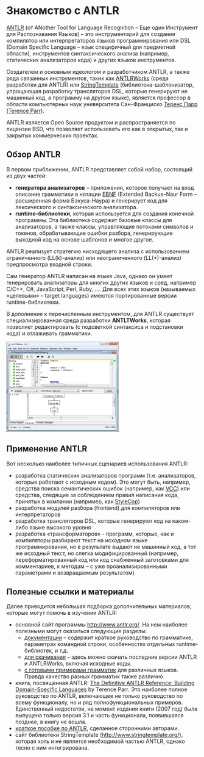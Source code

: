# Знакомство с ANTLR

[ANTLR](http://antlr.org/) (от ANother Tool for Language Recognition – Еще один Инструмент для Распознавания Языков) – это инструментарий для создания компилятор или интерпретаторов языков программирования или DSL (Domain Specific Language – язык специфичный для предметной области), инструментов синтаксического анализа (например, статических анализаторов кода) и других языков инструментов.

Создателем и основным идеологом и разработчиком ANTLR, а также ряда связанных инструментов, таких как [ANTLRWorks](http://antlr.org/works) (среда разработки для ANTLR) или [StringTemplate](http://www.stringtemplate.org/) (библиотека-шаблонизатор, упрощающая разработку трансляторов DSL, которые генерируют не машинный код, а программу на другом языке), является профессор в области компьютерных наук университета Сан-Франциско [Теренс Парр (Terence Parr)](http://www.cs.usfca.edu/~parrt/). 

ANTLR является Open Source продуктом и распространяется по лицензии BSD, что позволяет использовать его как в открытых, так и закрытых коммерческих проектах.


## Обзор ANTLR
В первом приближении, ANTLR представляет собой набор, состоящий из двух частей:
- **генератора анализаторов** – приложения, которое получает на вход описание грамматики в нотации [EBNF](http://en.wikipedia.org/wiki/Extended_Backus_Naur_Form) (Extended Backus–Naur Form – расширенная форма Бэкуса-Наура) и генерирует код для лексического и синтаксического анализатора.
- **runtime-библиотеки**, которая используется для создания конечной программы. Эта библиотека содержит базовые классы для анализаторов, а также классы, управляющие потоками символов и токенов, обрабатывающие ошибки разбора, генерирующие выходной код на основе шаблонов и многое другое.

ANTLR реализует стратегию нисходящего анализа с использованием ограниченного (LL(k)-анализ) или неограниченного (LL(*)-анализ) предпросмотра входной строки.

Сам генератор ANTLR написан на языке Java, однако он умеет генерировать анализаторы для многих других языков и сред, например С/C++, С#, JavaScript, Perl, Ruby, …. Для всех этих языков (называемых «целевыми» – target languages) имеются портированные версии runtime-библиотеки.

В дополнение к перечисленным инструментом, для ANTLR существует специализированная среда разработки **ANTLTWorks**, которая позволяет редактировать (с подсветкой синтаксиса и подстановки кода) и отлаживать грамматики.

![Image01](images/00_intro/image01.png)

## Применение ANTLR

Вот несколько наиболее типичных сценариев использования ANTLR:
- разработка статических анализаторов программ (т.е. анализаторов, которые работают с исходным кодом). Это могут быть, например, средства поиска семантических ошибок (например, как [VCC](http://vcc.codeplex.com/)) или средства, следящие за соблюдением правил написания кода, принятых в компании (например, как [StyleCop](http://code.msdn.microsoft.com/sourceanalysis))
- разработка модулей разбора (frontend) для компиляторов или интерпретаторов
- разработка трансляторов DSL, которые генерируют код на каком-либо языке высокого уровня
- разработка «трансформаторов» - программ, которые, как и компиляторы разбирают текст на исходном языке программирования, но в результате выдают не машинный код, а тот же исходный текст, но слегка модифицированный (например, переформатированный код или код снабженный заготовками для комментариев, к методам – с уже проанализированными параметрами и возвращаемым результатом)


## Полезные ссылки и материалы

Далее приводится небольшая подборка дополнительных материалов, которые могут помочь в изучении ANTLR:
- основной сайт программы http://www.antlr.org/. На нем наиболее полезными могут оказаться следующие разделы:
    - [документации](http://www.antlr.org/wiki/display/ANTLR3/ANTLR+v3+documentation) – содержит краткое руководство по грамматике, параметрах командной строки, особенностях отдельных runtime-библиотек, и т.д.
    - [для скачивания](http://www.antlr.org/download.html) – здесь можно скачать последние версии ANTLR и ANTLRWorks, включая исходные коды.
    - [с готовыми примерами грамматик](http://www.antlr.org/grammar/list) для различных языков. Правда качество разных грамматик также различно.
- книга, посвященная ANTLR: [The Definitive ANTLR Reference: Building Domain-Specific Languages](http://www.pragprog.com/titles/tpantlr/the-definitive-antlr-reference) by Terence Parr. Это наиболее полное руководство по ANTLR, включающее не только руководство по всему функционалу, но и ряд полнофункциональных примеров. Единственный недостаток, на момент издания книги (2007 год) была выпущена только версия 3.1 и часть функционала, появившаяся позднее, в книгу не вошла.
- [краткое пособие по ANTLR](http://jnb.ociweb.com/jnb/jnbJun2008.html), сделанное сторонними авторами.
- сайт библиотеки StringTemplate (http://www.stringtemplate.org/), которая хоть и не является необходимой частью ANTLR, однако тесно с ним интегрирована.

